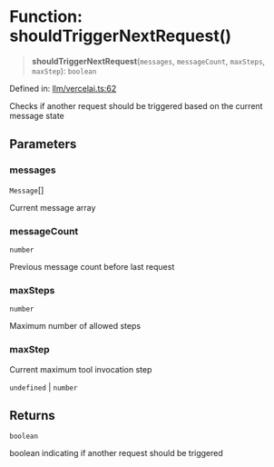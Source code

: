 # Function: shouldTriggerNextRequest()

> **shouldTriggerNextRequest**(`messages`, `messageCount`, `maxSteps`, `maxStep`): `boolean`

Defined in: [llm/vercelai.ts:62](https://github.com/GeoDaCenter/openassistant/blob/1b6e044b8153114911daa09cb063c51a2d620732/packages/core/src/llm/vercelai.ts#L62)

Checks if another request should be triggered based on the current message state

## Parameters

### messages

`Message`[]

Current message array

### messageCount

`number`

Previous message count before last request

### maxSteps

`number`

Maximum number of allowed steps

### maxStep

Current maximum tool invocation step

`undefined` | `number`

## Returns

`boolean`

boolean indicating if another request should be triggered
